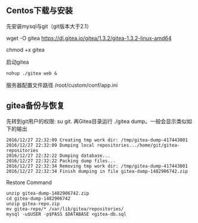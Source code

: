 ## Centos下载与安装
先安装mysql与git（git版本大于2.1）

wget -O gitea https://dl.gitea.io/gitea/1.3.2/gitea-1.3.2-linux-amd64 

chmod +x gitea

启动gitea 
```
nohup ./gitea web &
```

服务器配置文件路径 
/root/custom/conf/app.ini

## gitea备份与恢复
先转到git用户的权限: su git. 再Gitea目录运行 ./gitea dump。一般会显示类似如下的输出 
```
2016/12/27 22:32:09 Creating tmp work dir: /tmp/gitea-dump-417443001
2016/12/27 22:32:09 Dumping local repositories.../home/git/gitea-repositories
2016/12/27 22:32:22 Dumping database...
2016/12/27 22:32:22 Packing dump files...
2016/12/27 22:32:34 Removing tmp work dir: /tmp/gitea-dump-417443001
2016/12/27 22:32:34 Finish dumping in file gitea-dump-1482906742.zip
```
Restore Command
```
unzip gitea-dump-1482906742.zip
cd gitea-dump-1482906742
unzip gitea-repo.zip
mv gitea-repo/* /var/lib/gitea/repositories/
mysql -u$USER -p$PASS $DATABASE <gitea-db.sql
```
